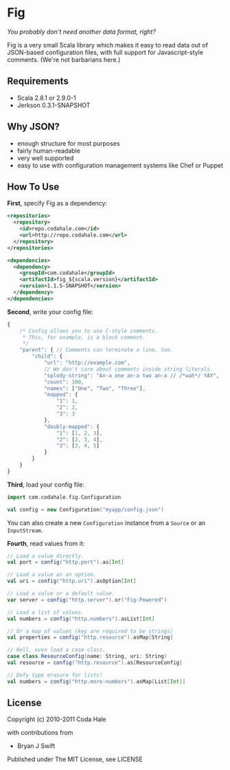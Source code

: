 Fig
===

*You probably don't need another data format, right?*

Fig is a very small Scala library which makes it easy to read data out of
JSON-based configuration files, with full support for Javascript-style comments. 
(We're not barbarians here.)


Requirements
------------

* Scala 2.8.1 or 2.9.0-1
* Jerkson 0.3.1-SNAPSHOT


Why JSON?
---------

* enough structure for most purposes
* fairly human-readable
* very well supported
* easy to use with configuration management systems like Chef or Puppet


How To Use
----------

**First**, specify Fig as a dependency:

```xml
<repositories>
  <repository>
    <id>repo.codahale.com</id>
    <url>http://repo.codahale.com</url>
  </repository>
</repositories>

<dependencies>
  <dependency>
    <groupId>com.codahale</groupId>
    <artifactId>fig_${scala.version}</artifactId>
    <version>1.1.5-SNAPSHOT</version>
  </dependency>
</dependencies>
```

**Second**, write your config file:

```javascript
{
    /* Config allows you to use C-style comments.
     * This, for example, is a block comment.
     */
    "parent": { // Comments can terminate a line, too.
        "child": {
            "url": "http://example.com",
            // We don't care about comments inside string literals.
            "splody-string": "An-a one an-a two an-a // /*wah*/ YAY",
            "count": 100,
            "names": ["One", "Two", "Three"],
            "mapped": {
                "1": 1,
                "2": 2,
                "3": 3
            },
            "doubly-mapped": {
                "1": [1, 2, 3],
                "2": [2, 3, 4],
                "3": [3, 4, 5]
            }
        }
    }
}
```

**Third**, load your config file:

```scala
import com.codahale.fig.Configuration

val config = new Configuration("myapp/config.json")
```

You can also create a new `Configuration` instance from a `Source` or an
`InputStream`.

**Fourth**, read values from it:

 ```scala
// Load a value directly.
val port = config("http.port").as[Int]

// Load a value as an option.
val uri = config("http.uri").asOption[Int]

// Load a value or a default value.
var server = config("http.server").or("Fig-Powered")

// Load a list of values.
val numbers = config("http.numbers").asList[Int]

// Or a map of values (key are required to be strings)
val properties = config("http.resource").asMap[String]

// Hell, even load a case class.
case class ResourceConfig(name: String, uri: String)
val resource = config("http.resource").as[ResourceConfig]

// Defy type erasure for lists!
val numbers = config("http.more-numbers").asMap[List[Int]]
```

License
-------

Copyright (c) 2010-2011 Coda Hale

with contributions from

* Bryan J Swift

Published under The MIT License, see LICENSE

